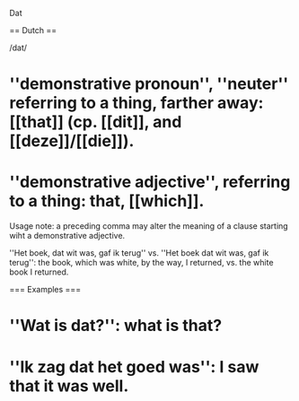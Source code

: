 Dat

== Dutch ==

/dat/

# ''demonstrative pronoun'', ''neuter'' referring to a thing, farther away: [[that]] (cp. [[dit]], and [[deze]]/[[die]]).
# ''demonstrative adjective'', referring to a thing: that, [[which]].

Usage note: a preceding comma may alter the meaning of a clause starting wiht a demonstrative adjective.

''Het boek, dat wit was, gaf ik terug'' vs. ''Het boek dat wit was, gaf ik terug'': the book, which was white, by the way, I returned, vs. the white book I returned.

=== Examples ===

# ''Wat is dat?'': what is that?
# ''Ik zag dat het goed was'': I saw that it was well.